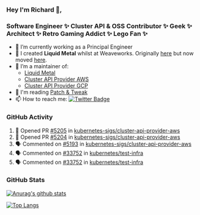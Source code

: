 ### Hey I'm Richard 👋, 

<h3 align="left">Software Engineer ✨ Cluster API & OSS Contributor ✨ Geek ✨ Architect ✨ Retro Gaming Addict ✨ Lego Fan ✨</h3>

- 🔭 I’m currently working as a Principal Engineer
- 📯 I created **Liquid Metal** whilst at Weaveworks. Originally [here](https://github.com/weaveworks-liquidmetal) but now moved [here](https://github.com/liquidmetal-dev).
- 👯 I’m a maintainer of:
  -  [Liquid Metal](https://github.com/liquidmetal-dev)
  -  [Cluster API Provider AWS](https://github.com/kubernetes-sigs/cluster-api-provider-aws)
  -  [Cluster API Provider GCP](https://github.com/kubernetes-sigs/cluster-api-provider-gcp)
- 💬 I'm reading [Patch & Tweak](https://bjooks.com/products/patch-tweak-exploring-modular-synthesis)
- 📫 How to reach me: [![Twitter Badge](https://img.shields.io/badge/-@fruit_case-00acee?style=flat&logo=Twitter&logoColor=white)](https://twitter.com/intent/follow?screen_name=fruit_case "Follow on Twitter")

### GitHub Activity 

<!--START_SECTION:activity-->
1. 💪 Opened PR [#5205](https://github.com/kubernetes-sigs/cluster-api-provider-aws/pull/5205) in [kubernetes-sigs/cluster-api-provider-aws](https://github.com/kubernetes-sigs/cluster-api-provider-aws)
2. 💪 Opened PR [#5204](https://github.com/kubernetes-sigs/cluster-api-provider-aws/pull/5204) in [kubernetes-sigs/cluster-api-provider-aws](https://github.com/kubernetes-sigs/cluster-api-provider-aws)
3. 🗣 Commented on [#5193](https://github.com/kubernetes-sigs/cluster-api-provider-aws/pull/5193#issuecomment-2455220467) in [kubernetes-sigs/cluster-api-provider-aws](https://github.com/kubernetes-sigs/cluster-api-provider-aws)
4. 🗣 Commented on [#33752](https://github.com/kubernetes/test-infra/pull/33752#issuecomment-2455218436) in [kubernetes/test-infra](https://github.com/kubernetes/test-infra)
5. 🗣 Commented on [#33752](https://github.com/kubernetes/test-infra/pull/33752#issuecomment-2455169154) in [kubernetes/test-infra](https://github.com/kubernetes/test-infra)
<!--END_SECTION:activity-->

### GitHub Stats

[![Anurag's github stats](https://github-readme-stats.vercel.app/api?username=richardcase&count_private=true&show_icons=true)](https://github.com/anuraghazra/github-readme-stats)

[![Top Langs](https://github-readme-stats.vercel.app/api/top-langs/?username=richardcase&hide=html&layout=compact)](https://github.com/anuraghazra/github-readme-stats)

